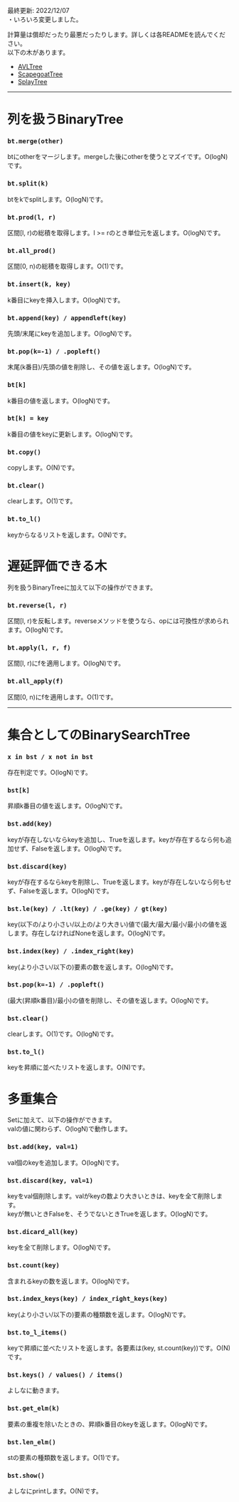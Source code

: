 最終更新: 2022/12/07  
・いろいろ変更しました。  

計算量は償却だったり最悪だったりします。詳しくは各READMEを読んでください。  
以下の木があります。  
- [AVLTree](https://github.com/titanium-22/Library/tree/main/BST/AVLTree)
- [ScapegoatTree](https://github.com/titanium-22/Library/tree/main/BST/ScapegoatTree)
- [SplayTree](https://github.com/titanium-22/Library/tree/main/BST/SplayTree)

_____
# 列を扱うBinaryTree #

### ```bt.merge(other)```
btにotherをマージします。mergeした後にotherを使うとマズイです。O(logN)です。

### ```bt.split(k)```
btをkでsplitします。O(logN)です。

### ```bt.prod(l, r)```
区間[l, r)の総積を取得します。l >= rのとき単位元を返します。O(logN)です。

### ```bt.all_prod()```
区間[0, n)の総積を取得します。O(1)です。

### ```bt.insert(k, key)```
k番目にkeyを挿入します。O(logN)です。

### ```bt.append(key) / appendleft(key)```
先頭/末尾にkeyを追加します。O(logN)です。

### ```bt.pop(k=-1) / .popleft()```
末尾(k番目)/先頭の値を削除し、その値を返します。O(logN)です。

### ```bt[k]```
k番目の値を返します。O(logN)です。

### ```bt[k] = key```
k番目の値をkeyに更新します。O(logN)です。

### ```bt.copy()```
copyします。O(N)です。

### ```bt.clear()```
clearします。O(1)です。

### ```bt.to_l()```
keyからなるリストを返します。O(N)です。

# 遅延評価できる木
列を扱うBinaryTreeに加えて以下の操作ができます。

### ```bt.reverse(l, r)```
区間[l, r)を反転します。reverseメソッドを使うなら、opには可換性が求められます。O(logN)です。

### ```bt.apply(l, r, f)```
区間[l, r)にfを適用します。O(logN)です。

### ```bt.all_apply(f)```
区間[0, n)にfを適用します。O(1)です。

_____
# 集合としてのBinarySearchTree

### ```x in bst / x not in bst```
存在判定です。O(logN)です。

### ```bst[k]```
昇順k番目の値を返します。O(logN)です。

### ```bst.add(key)```
keyが存在しないならkeyを追加し、Trueを返します。keyが存在するなら何も追加せず、Falseを返します。O(logN)です。

### ```bst.discard(key)```
keyが存在するならkeyを削除し、Trueを返します。keyが存在しないなら何もせず、Falseを返します。O(logN)です。

### ```bst.le(key) / .lt(key) / .ge(key) / gt(key)```
key(以下の/より小さい/以上の/より大きい)値で(最大/最大/最小/最小)の値を返します。存在しなければNoneを返します。O(logN)です。

### ```bst.index(key) / .index_right(key)```
key(より小さい/以下の)要素の数を返します。O(logN)です。

### ```bst.pop(k=-1) / .popleft()```
(最大(昇順k番目)/最小)の値を削除し、その値を返します。O(logN)です。

### ```bst.clear()```
clearします。O(1)です。O(logN)です。

### ```bst.to_l()```
keyを昇順に並べたリストを返します。O(N)です。

# 多重集合

Setに加えて、以下の操作ができます。  
valの値に関わらず、O(logN)で動作します。

### ```bst.add(key, val=1)```
val個のkeyを追加します。O(logN)です。

### ```bst.discard(key, val=1)```
keyをval個削除します。valがkeyの数より大きいときは、keyを全て削除します。  
keyが無いときFalseを、そうでないときTrueを返します。O(logN)です。

### ```bst.dicard_all(key)```
keyを全て削除します。O(logN)です。

### ```bst.count(key)```
含まれるkeyの数を返します。O(logN)です。

### ```bst.index_keys(key) / index_right_keys(key)```
key(より小さい/以下の)要素の種類数を返します。O(logN)です。

### ```bst.to_l_items()```
keyで昇順に並べたリストを返します。各要素は(key, st.count(key))です。O(N)です。

### ```bst.keys() / values() / items()```
よしなに動きます。

### ```bst.get_elm(k)```
要素の重複を除いたときの、昇順k番目のkeyを返します。O(logN)です。

### ```bst.len_elm()```
stの要素の種類数を返します。O(1)です。

### ```bst.show()```
よしなにprintします。O(N)です。
